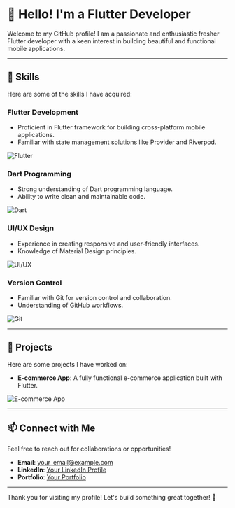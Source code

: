 # 👋 Hello! I'm a Flutter Developer

Welcome to my GitHub profile! I am a passionate and enthusiastic fresher Flutter developer with a keen interest in building beautiful and functional mobile applications.

---

## 🚀 Skills

Here are some of the skills I have acquired:

### Flutter Development
- Proficient in Flutter framework for building cross-platform mobile applications.
- Familiar with state management solutions like Provider and Riverpod.

![Flutter](https://miro.medium.com/max/1400/1*Q8DztVj1SgjFb-dKNHDrOQ.png)

### Dart Programming
- Strong understanding of Dart programming language.
- Ability to write clean and maintainable code.

![Dart](https://miro.medium.com/max/1400/1*bTpD8oUqIAbX3dOtj34GvA.png)

### UI/UX Design
- Experience in creating responsive and user-friendly interfaces.
- Knowledge of Material Design principles.

![UI/UX](https://cdn.dribbble.com/users/2179080/screenshots/6822847/media/e4c23ccf2b12c735f72cb0e569ec51f8.png)

### Version Control
- Familiar with Git for version control and collaboration.
- Understanding of GitHub workflows.

![Git](https://git-scm.com/images/logos/downloads/Git-Icon-1788C.png)

---

## 🌟 Projects

Here are some projects I have worked on:

- **E-commerce App**: A fully functional e-commerce application built with Flutter. 

![E-commerce App](https://miro.medium.com/max/1400/1*qTOiT8lH9h76dfmnMl3wAw.png)

---

## 📫 Connect with Me

Feel free to reach out for collaborations or opportunities!

- **Email**: [your_email@example.com](mailto:your_email@example.com)
- **LinkedIn**: [Your LinkedIn Profile](https://www.linkedin.com/in/your-profile)
- **Portfolio**: [Your Portfolio](https://your-portfolio-link)

---

Thank you for visiting my profile! Let's build something great together! 🎉
